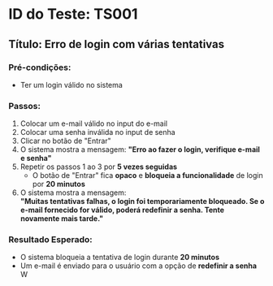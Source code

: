 # ID do Teste: TS001

## Título: Erro de login com várias tentativas

### Pré-condições:
- Ter um login válido no sistema

### Passos:
1. Colocar um e-mail válido no input do e-mail  
2. Colocar uma senha inválida no input de senha  
3. Clicar no botão de "Entrar"  
4. O sistema mostra a mensagem: **"Erro ao fazer o login, verifique e-mail e senha"**  
5. Repetir os passos 1 ao 3 por **5 vezes seguidas**  
   - O botão de "Entrar" fica **opaco** e **bloqueia a funcionalidade** de login por **20 minutos**  
6. O sistema mostra a mensagem:  
   **"Muitas tentativas falhas, o login foi temporariamente bloqueado. Se o e-mail fornecido for válido, poderá redefinir a senha. Tente novamente mais tarde."**

### Resultado Esperado:
- O sistema bloqueia a tentativa de login durante **20 minutos**
- Um e-mail é enviado para o usuário com a opção de **redefinir a senha**
W